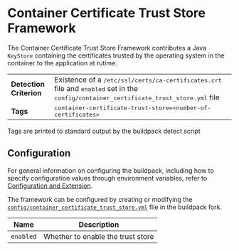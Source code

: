 # Container Certificate Trust Store Framework
The Container Certificate Trust Store Framework contributes a Java `KeyStore` containing the certificates trusted by the operating system in the container to the application at rutime.

<table>
  <tr>
    <td><strong>Detection Criterion</strong></td>
    <td>Existence of a <tt>/etc/ssl/certs/ca-certificates.crt</tt> file and <tt>enabled</tt> set in the <tt>config/container_certificate_trust_store.yml</tt> file</td>
  </tr>
  <tr>
    <td><strong>Tags</strong></td>
    <td><tt>container-certificate-trust-store=&lt;number-of-certificates&gt;</tt></td>
  </tr>
</table>
Tags are printed to standard output by the buildpack detect script

## Configuration
For general information on configuring the buildpack, including how to specify configuration values through environment variables, refer to [Configuration and Extension][].

The framework can be configured by creating or modifying the [`config/container_certificate_trust_store.yml`][] file in the buildpack fork.

| Name | Description
| ---- | -----------
| `enabled` | Whether to enable the trust store

[`config/container_certificate_trust_store.yml`]: ../config/container_certificate_trust_store.yml
[Configuration and Extension]: ../README.md#configuration-and-extension
